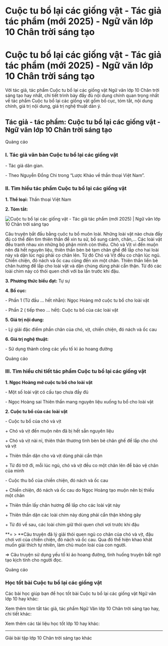 # Cuộc tu bổ lại các giống vật - Tác giả tác phẩm (mới 2025) - Ngữ văn lớp 10 Chân trời sáng tạo

# Cuộc tu bổ lại các giống vật - Tác giả tác phẩm (mới 2025) - Ngữ văn lớp 10 Chân trời sáng tạo

Với tác giả, tác phẩm Cuộc tu bổ lại các giống vật Ngữ văn lớp 10 Chân trời sáng tạo hay nhất, chi tiết trình bày đầy đủ nội dung chính quan trọng nhất về tác phẩm Cuộc tu bổ lại các giống vật gồm bố cục, tóm tắt, nội dung chính, giá trị nội dung, giá trị nghệ thuật dàn ý.

## Tác giả - tác phẩm: Cuộc tu bổ lại các giống vật - Ngữ văn lớp 10 Chân trời sáng tạo

Quảng cáo

### **I. Tác giả văn bản Cuộc tu bổ lại các giống vật**

\- Tác giả dân gian. 

\- Theo Nguyễn Đổng Chi trong “Lược Khảo về thần thoại Việt Nam”. 

### **II. Tìm hiểu tác phẩm Cuộc tu bổ lại các giống vật**

**1\. Thể loại:** Thần thoại Việt Nam

**2\. Tóm tắt:**

![Cuộc tu bổ lại các giống vật - Tác giả tác phẩm \(mới 2025\) | Ngữ văn lớp 10 Chân trời sáng tạo](https://vietjack.com/soan-van-lop-10-ct/images/tac-gia-tac-pham-cuoc-tu-bo-lai-cac-giong-vat.PNG)

Câu truyện bắt đầu bằng cuôc tu bổ muôn loài. Những loài vật nào chưa đầy đủ có thể đến tìm thiên thần để xin tu sử, bổ sung cánh, chân,… Các loài vật đều tranh nhau xin những bộ phận mình còn thiếu. Chó và Vịt vì đến muộn nên đã hết nguyên liệu, thiên thần bèn bẻ tạm chân ghế để lắp cho hai loài này và dặn lúc ngủ phải co chân lên. Từ đó Chó và Vịt đều co chân lúc ngủ. Chiền chiện, đỏ nách và ốc cau cũng đến xin một chân. Thiên thần liền bẻ chân hương để lắp cho loài vật và dặn chúng dùng phải cẩn thận. Từ đó các loài chim này có thói quen chới với ba lần trước khi đậu.

**3\. Phương thức biểu đạt:** Tự sự 

**4\. Bố cục:**

\- Phần 1 (Từ đầu … hết nhẵn): Ngọc Hoàng mở cuộc tu bổ cho loài vật

\- Phần 2 ( tiếp theo … hết): Cuộc tu bổ của các loài vật

**5\. Giá trị nội dung:**

\- Lý giải đặc điểm phần chân của chó, vịt, chiền chiện, đó nách và ốc cau

**6\. Giá trị nghệ thuật:**

\- Sử dụng thành công các yếu tố kì ảo hoang đường

Quảng cáo

### **III. Tìm hiểu chi tiết tác phẩm Cuộc tu bổ lại các giống vật**

**1\. Ngọc Hoàng mở cuộc tu bổ cho loài vật**

\- Một số loài vật có cấu tạo chưa đầy đủ 

\- Ngọc Hoàng sai Thiên thần mang nguyên liệu xuống tu bổ cho loài vật

**2\. Cuộc tu bổ của các loài vật**

\- Cuộc tu bổ của chó và vịt 

\+ Chó và vịt đến muộn nên đã bị hết sẵn nguyên liệu 

\+ Chó và vịt nài nỉ, thiên thân thương tình bèn bẻ chân ghế để lắp cho chó và vịt

\+ Thiên thần dặn cho và vịt dùng phải cẩn thận

\+ Từ đó trở đi, mỗi lúc ngủ, chó và vịt đều co một chân lên để bảo vệ chân của mình

\- Cuộc thu bổ của chiền chiện, đó nách và ốc cau

\+ Chiền chiện, đó nách và ốc cau do Ngọc Hoàng tạo muộn nên bị thiếu một chân 

\+ Thiên thần lấy chân hương để lắp cho các loài vật này 

\+ Thiên thần dặn các loài chim này dùng phải cẩn thận không gãy

\+ Từ đó về sau, các loài chim giữ thói quen chơi vơi trước khi đậu

**= > **Câu truyện đã lý giải thói quen ngủ co chân của chó và vịt, đậu chơi vơi của chiền chiện, đó nách và ốc cau. Qua đó thể hiện khao khát muốn giải thích tự nhiên, làm chủ muôn loài của con người. 

=> Câu truyện sử dụng yếu tố kì ảo hoang đường, tình huống truyện bất ngờ tạo kịch tính cho người đọc.

Quảng cáo

### **Học tốt bài Cuộc tu bổ lại các giống vật**

Các bài học giúp bạn để học tốt bài Cuộc tu bổ lại các giống vật Ngữ văn lớp 10 hay khác:

Xem thêm tóm tắt tác giả, tác phẩm Ngữ Văn lớp 10 Chân trời sáng tạo hay, chi tiết khác:

Xem thêm các tài liệu học tốt lớp 10 hay khác:

* * *

Giải bài tập lớp 10 Chân trời sáng tạo khác
